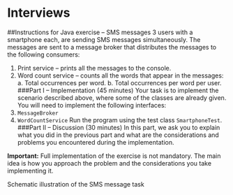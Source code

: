 Interviews
==========
##Instructions for Java exercise – SMS messages
3 users with a smartphone each, are sending SMS messages simultaneously. The messages are sent to a message broker that distributes the messages to the following consumers:
1.	Print service – prints all the messages to the console.
2.	Word count service – counts all the words that appear in the messages:
a.	Total occurrences per word.
b.	Total occurrences per word per user.
###Part I – Implementation (45 minutes)
Your task is to implement the scenario described above, where some of the classes are already given. You will need to implement the following interfaces:
1.	`MessageBroker`
2.	`WordCountService`
Run the program using the test class `SmartphoneTest`.
###Part II – Discussion (30 minutes)
In this part, we ask you to explain what you did in the previous part and what are the considerations and problems you encountered during the implementation. 

**Important:** Full implementation of the exercise is not mandatory. The main idea is how you approach the problem and the considerations you take implementing it.

Schematic illustration of the SMS message task
 
